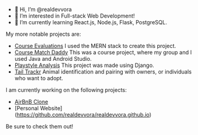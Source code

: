 - 👋 Hi, I’m @realdevvora
- 👀 I’m interested in Full-stack Web Development!
- 🌱 I’m currently learning React.js, Node.js, Flask, PostgreSQL.

My more notable projects are:

- [Course Evaluations](https://github.com/realdevvora/course-evaluations)
I used the MERN stack to create this project.
- [Course Match Daddy](https://github.com/CSC207-2023Y-UofT/course-project-course-match-daddy)
This was a course project, where my group and I used Java and Android Studio.
- [Playstyle Analysis](https://github.com/realdevvora/Playstyle_Analysis)
This project was made using Django.
- [Tail Trackr](https://github.com/utmgdsc/TAIL-Trackr)
Animal identification and pairing with owners, or individuals who want to adopt.

I am currently working on the following projects:
- [AirBnB Clone](https://github.com/realdevvora/AirBnB-Clone)
- [Personal Website] (https://github.com/realdevvora/realdevvora.github.io)

Be sure to check them out!
<!---
realdevvora/realdevvora is a ✨ special ✨ repository because its `README.md` (this file) appears on your GitHub profile.
You can click the Preview link to take a look at your changes.
--->
